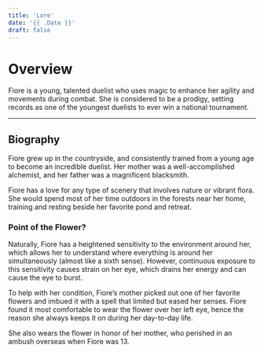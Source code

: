 ```yaml
---
title: 'Lore'
date: '{{ .Date }}'
draft: false
---
```


# Overview

Fiore is a young, talented duelist who uses magic to enhance her agility and movements during combat. She is considered to be a prodigy, setting records as one of the youngest duelists to ever win a national tournament.

---

## Biography
Fiore grew up in the countryside, and consistently trained from a young age to become an incredible duelist. Her mother was a well-accomplished alchemist, and her father was a magnificent blacksmith.

Fiore has a love for any type of scenery that involves nature or vibrant flora. She would spend most of her time outdoors in the forests near her home, training and resting beside her favorite pond and retreat.

### Point of the Flower?
Naturally, Fiore has a heightened sensitivity to the environment around her, which allows her to understand where everything is around her simultaneously (almost like a sixth sense). However, continuous exposure to this sensitivity causes strain on her eye, which drains her energy and can cause the eye to burst.

To help with her condition, Fiore’s mother picked out one of her favorite flowers and imbued it with a spell that limited but eased her senses. Fiore found it most comfortable to wear the flower over her left eye, hence the reason she always keeps it on during her day-to-day life.

She also wears the flower in honor of her mother, who perished in an ambush overseas when Fiore was 13.
